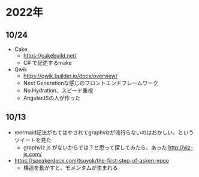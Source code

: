 # 2022年

## 10/24
* Cake
    * https://cakebuild.net/
    * C# で記述するmake
 * Qwik
    * https://qwik.builder.io/docs/overview/
    * Next Generationな感じのフロントエンドフレームワーク
    * No Hydration、スピード重視
    * AngularJSの人が作った

## 10/13
* mermaid記法がもてはやされてgraphvizが流行らないのはおかしい、というツイートを見た
    * graphviz.js がないからでは？と思って探してみたら、あった http://viz-js.com/
* https://speakerdeck.com/tsuyok/the-first-step-of-asken-vpoe
    * 構造を動かすと、モメンタムが生まれる
